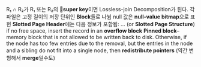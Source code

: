 R₁ ∩ R₂가 R₁ 또는 R₂의 **super key**이면 Lossless-join Decomposition가 된다.
각 파일은 고정 길이의 저장 단위인 **Block**들로 나뉨
null 값은 **null-value bitmap**으로 표현
**Slotted Page Header**에는 다음 정보가 포함됨: ... (or **Slotted Page Structure**)
if no free space, insert the record in an **overflow block**
**Pinned block**– memory block that is not allowed to be written back to disk.
Otherwise, if the node has too few entries due to the removal, but the entries in the node and a sibling do not fit into a single node, then **redistribute pointers** (약간 변형해서 **merge**일수도)
